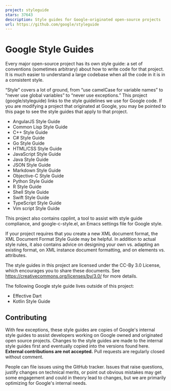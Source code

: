 ```yaml
---
project: styleguide
stars: 37643
description: Style guides for Google-originated open-source projects
url: https://github.com/google/styleguide
---
```


Google Style Guides
===================

Every major open-source project has its own style guide: a set of conventions (sometimes arbitrary) about how to write code for that project. It is much easier to understand a large codebase when all the code in it is in a consistent style.

“Style” covers a lot of ground, from “use camelCase for variable names” to “never use global variables” to “never use exceptions.” This project (google/styleguide) links to the style guidelines we use for Google code. If you are modifying a project that originated at Google, you may be pointed to this page to see the style guides that apply to that project.

-   AngularJS Style Guide
-   Common Lisp Style Guide
-   C++ Style Guide
-   C# Style Guide
-   Go Style Guide
-   HTML/CSS Style Guide
-   JavaScript Style Guide
-   Java Style Guide
-   JSON Style Guide
-   Markdown Style Guide
-   Objective-C Style Guide
-   Python Style Guide
-   R Style Guide
-   Shell Style Guide
-   Swift Style Guide
-   TypeScript Style Guide
-   Vim script Style Guide

This project also contains cpplint, a tool to assist with style guide compliance, and google-c-style.el, an Emacs settings file for Google style.

If your project requires that you create a new XML document format, the XML Document Format Style Guide may be helpful. In addition to actual style rules, it also contains advice on designing your own vs. adapting an existing format, on XML instance document formatting, and on elements vs. attributes.

The style guides in this project are licensed under the CC-By 3.0 License, which encourages you to share these documents. See https://creativecommons.org/licenses/by/3.0/ for more details.

The following Google style guide lives outside of this project:

-   Effective Dart
-   Kotlin Style Guide

Contributing
------------

With few exceptions, these style guides are copies of Google's internal style guides to assist developers working on Google owned and originated open source projects. Changes to the style guides are made to the internal style guides first and eventually copied into the versions found here. **External contributions are not accepted.** Pull requests are regularly closed without comment.

People can file issues using the GitHub tracker. Issues that raise questions, justify changes on technical merits, or point out obvious mistakes may get some engagement and could in theory lead to changes, but we are primarily optimizing for Google's internal needs.
